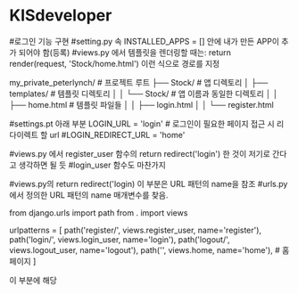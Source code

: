 # KISdeveloper

#로그인 기능 구현 
#setting.py 속 INSTALLED_APPS = [] 안에 내가 만든 APP이 추가 되어야 함(등록)
#views.py 에서 템플릿을 렌더링할 때는: return render(request, 'Stock/home.html') 이런 식으로 경로를 지정

my_private_peterlynch/           # 프로젝트 루트
├── Stock/                       # 앱 디렉토리
│   ├── templates/              # 템플릿 디렉토리
│   │   └── Stock/             # 앱 이름과 동일한 디렉토리
│   │       ├── home.html      # 템플릿 파일들
│   │       ├── login.html
│   │       └── register.html

#settings.pt 아래 부분 LOGIN_URL = 'login' # 로그인이 필요한 페이지 접근 시 리다이렉트 할 url
#LOGIN_REDIRECT_URL = 'home'

#views.py 에서 register_user 함수의 return redirect('login') 한 것이 저기로 간다고 생각하면 될 듯
#login_user 함수도 마찬가지

#views.py의 return redirect('login) 이 부분은 URL 패턴의 name을 참조
#urls.py에서 정의한 URL 패턴의 name 매개변수를 찾음.

from django.urls import path
from . import views

urlpatterns = [
    path('register/', views.register_user, name='register'),
    path('login/', views.login_user, name='login'),
    path('logout/', views.logout_user, name='logout'),
    path('', views.home, name='home'),  # 홈 페이지
]

이 부분에 해당 
